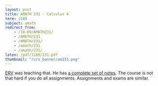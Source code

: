 ```yaml
---
layout: post
title: AMATH 231 - Calculus 4
term: 1189
subject: amath
redirect_from:
    - /18-09/AMATH231/
    - /AMATH/231
    - /AMATH/231/
    - /amath/231
    - /amath/231/
latex: /pdf/1189/231.pdf
thumbnail: "/crs_banner/am231.png"
---
```


[ERV](http://www.math.uwaterloo.ca/~ervrscay) was teaching that. He has [a complete set of notes](http://links.uwaterloo.ca/amath231). The course is not that hard if you do all assignments. Assignments and exams are similar.
